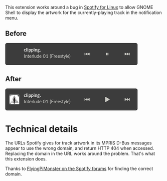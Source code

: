 This extension works around a bug in [Spotify for
Linux](https://www.spotify.com/us/download/linux/) to allow GNOME Shell to
display the artwork for the currently-playing track in the notification menu.

## Before

!["Now Playing" notification without artwork](./gnome-spotify-without-artwork.png)

## After

!["Now Playing" notification with artwork](./gnome-spotify-with-artwork.png)

# Technical details

The URLs Spotify gives for track artwork in its MPRIS D-Bus messages appear to
use the wrong domain, and return HTTP 404 when accessed. Replacing the domain
in the URL works around the problem. That's what this extension does.

Thanks to [FlyingPiMonster on the Spotify
forums](https://community.spotify.com/t5/Desktop-Linux/Album-art-missing-from-notifications/m-p/4985666/highlight/true#M19705)
for finding the correct domain.


